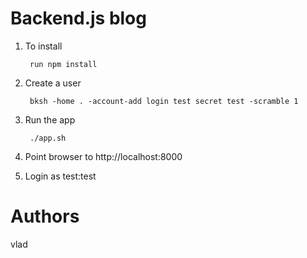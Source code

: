 # Backend.js blog

1. To install

        run npm install

2. Create a user

        bksh -home . -account-add login test secret test -scramble 1

3. Run the app

        ./app.sh

4. Point browser to http://localhost:8000

5. Login as test:test

# Authors
vlad


